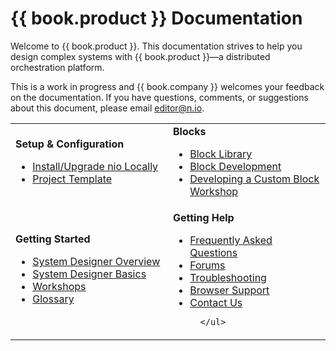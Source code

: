 # {{ book.product }} Documentation

Welcome to {{ book.product }}. This documentation strives to help you design complex systems with {{ book.product }}—a distributed orchestration platform.

This is a work in progress and {{ book.company }} welcomes your feedback on the documentation. If you have questions, comments, or suggestions about this document, please email [editor@n.io](mailto:editor@n.io).

<table border=0 cellpadding=0 cellspacing=0 style="width:100%">
 <tr>
  <td style="width:50%">
    <b>Setup &amp; Configuration</b>
      <ul>
        <li>
          <a href="https://docs.n.io/getting_started/locally.html" target="_blank">Install/Upgrade nio Locally</a>
        </li>
        <li>
          <a href="https://github.com/niolabs/project_template" target="_blank">Project Template</a></li>
      </ul>
  </td>

  <td>
    <b>Blocks</b>
      <ul>
        <li>
          <a href="https://blocks.n.io/" target="_blank">Block Library</a>
        </li>
        <li>
          <a href="https://docs.n.io/blocks/block-development/" target="_blank">Block Development</a>
        </li>
        <li>
          <a href="https://workshops.n.io/custom-block/" target="_blank">Developing a Custom Block Workshop</a>
        </li>
  </td>
 </tr>

 <tr>
  <td>
    <b>Getting Started</b>
      <ul>
        <li>
          <a href="https://docs.n.io/system-designer/" target="_blank">System Designer Overview</a>
        </li>
        <li>
          <a href="https://docs.n.io/system-designer/designer-tasks.html" target="_blank">System Designer Basics</a>
        </li>
        <li>
          <a href="https://workshops.n.io/" target="_blank">Workshops</a>
        </li>
        <li>
          <a href="https://docs.n.io/glossary" target="_blank">Glossary</a>
        </li>
      </ul>
  </td>

  <td>
    <b>Getting Help</b>
      <ul>
        <li>
          <a href="https://app.n.io/support/faqs" target="_blank">Frequently Asked Questions</a>
        </li>
        <li>
          <a href="https://forum.n.io/" target="_blank">Forums</a>
        </li>
        <li>
          <a href="https://workshops.n.io/troubleshooting/" target="_blank">Troubleshooting</a>
        </li>
        <li>
          <a href="https://docs.n.io/system-designer/browser-support.html" target="_blank">Browser Support</a>
        </li>
        <li>
          <a href="https://app.n.io/support/contact" target="_blank">Contact Us</a>
        </li>

      </ul>
  </td>
 </tr>
</table>
